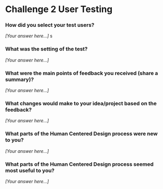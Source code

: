 # Challenge 2 User Testing

### How did you select your test users? 

*[Your answer here...]* s

### What was the setting of the test? 

*[Your answer here...]*

### What were the main points of feedback you received (share a summary)? 

*[Your answer here...]*

### What changes would make to your idea/project based on the feedback?

*[Your answer here...]*

### What parts of the Human Centered Design process were new to you?

*[Your answer here...]*

### What parts of the Human Centered Design process seemed most useful to you?

*[Your answer here...]*
